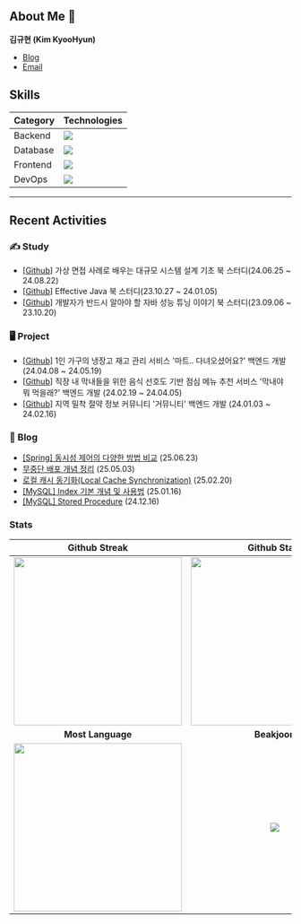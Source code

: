 

## About Me 👋
**김규현 (Kim KyooHyun)**
- [Blog](https://dev-qhyun.tistory.com)
- [Email](kgh2120@gmail.com)




## Skills



| Category | Technologies|
|-----------|-------------|
| Backend | <img src="https://skillicons.dev/icons?i=java,spring" /> |
| Database | <img src="https://skillicons.dev/icons?i=mysql,redis" /> |
| Frontend | <img src="https://skillicons.dev/icons?i=javascript,typescript,react " /> |
| DevOps | <img src="https://skillicons.dev/icons?i=gitlab,docker,nginx" /> |


---

## Recent Activities


### ✍ Study

- [[Github](https://github.com/ssausand-sunny/system_design_interview_book_study)] 가상 면접 사례로 배우는 대규모 시스템 설계 기초 북 스터디(24.06.25 ~ 24.08.22)
- [[Github](https://github.com/SSARTEL-10th/EffectiveJava_bookstudy)] Effective Java 북 스터디(23.10.27 ~ 24.01.05)
- [[Github](https://github.com/SSARTEL-10th/JPTS_bookstudy)] 개발자가 반드시 알아야 할 자바 성능 튜닝 이야기 북 스터디(23.09.06 ~ 23.10.20)


### 🖥 Project

- [[Github](https://github.com/kgh2120/hybm)] 1인 가구의 냉장고 재고 관리 서비스 '마트.. 다녀오셨어요?' 백엔드 개발 (24.04.08 ~ 24.05.19)
- [[Github](https://github.com/kgh2120/mmm)] 직장 내 막내들을 위한 음식 선호도 기반 점심 메뉴 추천 서비스 '막내야 뭐 먹을래?' 백엔드 개발 (24.02.19 ~ 24.04.05)
- [[Github](https://github.com/kgh2120/goumunity-backend)] 지역 밀착 절약 정보 커뮤니티 '거뮤니티' 백엔드 개발 (24.01.03 ~ 24.02.16)

### 📙 Blog

- <a href=https://dev-qhyun.tistory.com/41>[Spring] 동시성 제어의 다양한 방법 비교</a> (25.06.23)</br>
- <a href=https://dev-qhyun.tistory.com/40>무중단 배포 개념 정리</a> (25.05.03)</br>
- <a href=https://dev-qhyun.tistory.com/39>로컬 캐시 동기화(Local Cache Synchronization)</a> (25.02.20)</br>
- <a href=https://dev-qhyun.tistory.com/38>[MySQL] Index 기본 개념 및 사용법</a> (25.01.16)</br>
- <a href=https://dev-qhyun.tistory.com/37>[MySQL] Stored Procedure</a> (24.12.16)</br>


### Stats

| Github Streak| Github Stats|
|:---:|:---:|
|<img src="https://streak-stats.demolab.com?user=kgh2120&theme=dark&hide_border=true&locale=ko&date_format=%5BY.%5Dn.j&mode=weekly" width=300 />|<img src="https://github-readme-stats.vercel.app/api?username=kgh2120&show_icons=true" width=300 />|
| **Most Language** | **Beakjoon** |
|<img src="https://github-readme-stats.vercel.app/api/top-langs/?username=kgh2120&layout=compact" width=300 />|<img src="http://mazassumnida.wtf/api/generate_badge?boj=bzzamta" witdh=300 />

